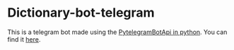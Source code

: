 # Dictionary-bot-telegram
This is a telegram bot made using the [PytelegramBotApi in python](https://github.com/eternnoir/pyTelegramBotAPI). You can find it [here](https://t.me/DictionaryyBot). 
